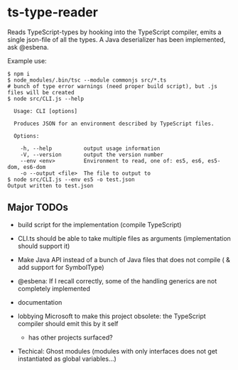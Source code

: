 # ts-type-reader
Reads TypeScript-types by hooking into the TypeScript compiler, emits a single json-file of all the types.
A Java deserializer has been implemented, ask @esbena.

Example use:
```
$ npm i
$ node_modules/.bin/tsc --module commonjs src/*.ts
# bunch of type error warnings (need proper build script), but .js files will be created
$ node src/CLI.js --help   

  Usage: CLI [options]

  Produces JSON for an environment described by TypeScript files.

  Options:

    -h, --help          output usage information
    -V, --version       output the version number
    --env <env>         Environment to read, one of: es5, es6, es5-dom, es6-dom
    -o --output <file>  The file to output to
$ node src/CLI.js --env es5 -o test.json 
Output written to test.json                       
```


## Major TODOs
- build script for the implementation (compile TypeScript)
- CLI.ts should be able to take multiple files as arguments (implementation should support it)
- Make Java API instead of a bunch of Java files that does not compile ( & add support for SymbolType)
- @esbena: If I recall correctly, some of the handling generics are not completely implemented 
- documentation
- lobbying Microsoft to make this project obsolete: the TypeScript compiler should emit this by it self
  - has other projects surfaced?
  
  
- Techical: Ghost modules (modules with only interfaces does not get instantiated as global variables...)

